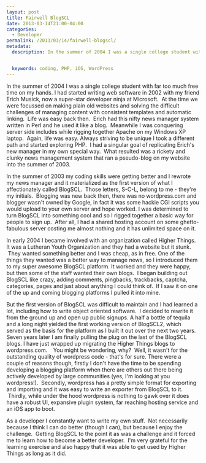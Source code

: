 ```yaml
---
layout: post
title: Fairwell BlogSCL
date: 2013-03-14T21:00-04:00
categories:
  - Developer
permalink: /2013/03/14/fairwell-blogscl/
metadata:
  description: In the summer of 2004 I was a single college student with far too much free time on my hands.


  keywords: coding, PHP, iOS, WordPress
---
```

In the summer of 2004 I was a single college student with far too much free time on my hands. I had started writing web software in 2002 with my friend Erich Musick, now a super-star developer ninja at Microsoft.  At the time we were focussed on making plain old websites and solving the difficult challenges of managing content with consistent templates and automatic linking.  Life was easy back then.  Erich had this nifty news manager system written in Perl and he used it like a blog.  Meanwhile I was conquering server side includes while rigging together Apache on my Windows XP laptop.  Again, life was easy. Always striving to be unique I took a different path and started exploring PHP.  I had a singular goal of replicating Erich's new manager in my own special way.  What resulted was a rickety and clunky news management system that ran a pseudo-blog on my website into the summer of 2003.

In the summer of 2003 my coding skills were getting better and I rewrote my news manager and it materialized as the first version of what I affectionately called BlogSCL.  Those letters, S-C-L, belong to me - they're my initials.  Blogging was new back then, there was no wordpress.com and blogger wasn't owned by Google, in fact it was some hackie CGI scripts you would upload to your own server and hope worked. I was determined to turn BlogSCL into something cool and so I rigged together a basic way for people to sign up.  After all, I had a shared hosting account on some ghetto-fabulous server costing me almost nothing and it has unlimited space on it.

In early 2004 I became involved with an organization called Higher Things. It was a Lutheran Youth Organization and they had a website but it stunk.  They wanted something better and I was cheap, as in free. One of the things they wanted was a better way to manage news, so I introduced them to my super awesome BlogSCL platform. It worked and they were happy, but then some of the staff wanted their own blogs.  I began building out BlogSCL like crazy, adding comments, pingbacks, trackbacks, captcha, categories, pages and just about anything I could think of.  If I saw it on one of the up and coming blogging platforms I pulled it into mine.

But the first version of BlogSCL was difficult to maintain and I had learned a lot, including how to write object oriented software.  I decided to rewrite it from the ground up and open up public signups. A half a bottle of tequila and a long night yielded the first working version of BlogSCL2, which served as the basis for the platform as I built it out over the next two years. Seven years later I am finally pulling the plug on the last of the BlogSCL blogs. I have just wrapped up migrating the Higher Things blogs to wordpress.com.    You might be wondering, why?  Well, it wasn't for the outstanding quality of wordpress code - that's for sure. There were a couple of reasons though, firstly I don't have the time to be spending developing a blogging platform when there are others out there being actively developed by large communities (yes, I'm looking at you wordpress!).  Secondly, wordpress has a pretty simple format for exporting and importing and it was easy to write an exporter from BlogSCL to it.  Thirdly, while under the hood wordpress is nothing to gawk over it does have a robust UI, expansive plugin system, far reaching hosting service and an iOS app to boot.

As a developer I constantly want to write my own stuff.  Not necessarily because I think I can do better (though I can), but because I enjoy the challenge.  Getting BlogSCL to the point it as was a challenge and it forced me to learn how to become a better developer.  I'm very grateful for the learning exercise and also happy that it was able to get used by Higher Things as long as it did.
